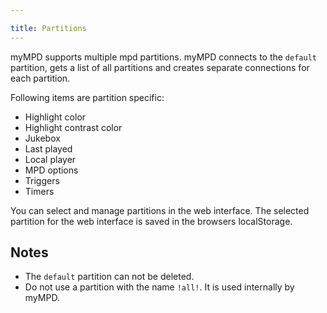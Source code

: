 ```yaml
---

title: Partitions
---
```


myMPD supports multiple mpd partitions. myMPD connects to the `default` partition, gets a list of all partitions and creates separate connections for each partition.

Following items are partition specific:

- Highlight color
- Highlight contrast color
- Jukebox
- Last played
- Local player
- MPD options
- Triggers
- Timers

You can select and manage partitions in the web interface. The selected partition for the web interface is saved in the browsers localStorage.

## Notes

- The `default` partition can not be deleted.
- Do not use a partition with the name `!all!`. It is used internally by myMPD.
